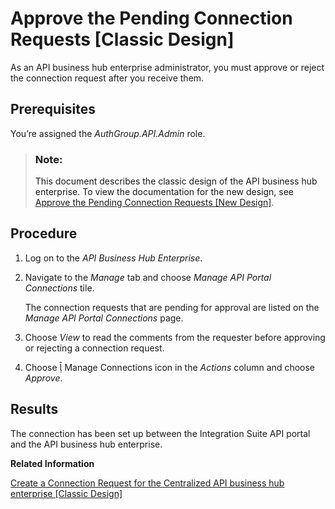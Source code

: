 <!-- loiob4e6f56f448d4e189de65d4ecf90b176 -->

<link rel="stylesheet" type="text/css" href="../../css/sap-icons.css"/>

# Approve the Pending Connection Requests \[Classic Design\]

As an API business hub enterprise administrator, you must approve or reject the connection request after you receive them.



<a name="loiob4e6f56f448d4e189de65d4ecf90b176__prereq_n1r_4cy_f4b"/>

## Prerequisites

You’re assigned the *AuthGroup.API.Admin* role.

> ### Note:  
> This document describes the classic design of the API business hub enterprise. To view the documentation for the new design, see [Approve the Pending Connection Requests \[New Design\]](approve-the-pending-connection-requests-new-design-e296f80.md).



## Procedure

1.  Log on to the *API Business Hub Enterprise*.

2.  Navigate to the *Manage* tab and choose *Manage API Portal Connections* tile.

    The connection requests that are pending for approval are listed on the *Manage API Portal Connections* page.

3.  Choose *View* to read the comments from the requester before approving or rejecting a connection request.

4.  Choose <span class="SAP-icons-V5"></span> Manage Connections icon in the *Actions* column and choose *Approve*.




<a name="loiob4e6f56f448d4e189de65d4ecf90b176__result_qyj_fys_f4b"/>

## Results

The connection has been set up between the Integration Suite API portal and the API business hub enterprise.

**Related Information**  


[Create a Connection Request for the Centralized API business hub enterprise \[Classic Design\]](create-a-connection-request-for-the-centralized-api-business-hub-enterprise-cla-02f7877.md "Create a request to connect the Integration Suite API Management tenant to the API business hub enterprise. You need to establish this connection to publish the content of the Integration Suite API Management tenant on the API business hub enterprise.")

